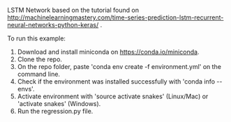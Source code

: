 LSTM Network based on the tutorial found on http://machinelearningmastery.com/time-series-prediction-lstm-recurrent-neural-networks-python-keras/ .


To run this example:


1. Download and install miniconda on https://conda.io/miniconda. 
2. Clone the repo.
3. On the repo folder, paste 'conda env create -f environment.yml' on the command line.
4. Check if the environment was installed successfully with 'conda info --envs'.
5. Activate environment with 'source activate snakes' (Linux/Mac) or 'activate snakes'  (Windows).
6. Run the regression.py file.
